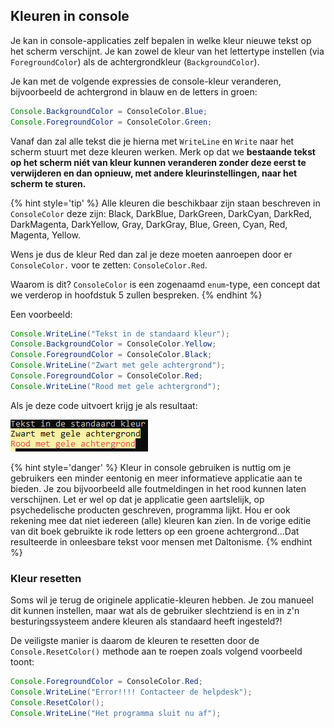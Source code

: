 
## Kleuren in console

Je kan in console-applicaties zelf bepalen in welke kleur nieuwe tekst op het scherm verschijnt. Je kan zowel de kleur van het lettertype instellen (via ``ForegroundColor``) als de achtergrondkleur (``BackgroundColor``).

Je kan met de volgende expressies de console-kleur veranderen, bijvoorbeeld de achtergrond in blauw en de letters in groen:

```java
Console.BackgroundColor = ConsoleColor.Blue;
Console.ForegroundColor = ConsoleColor.Green;
```

Vanaf dan zal alle tekst die je hierna met ``WriteLine`` en ``Write`` naar het scherm stuurt met deze kleuren werken. Merk op dat we **bestaande tekst op het scherm niét van kleur kunnen veranderen zonder deze eerst te verwijderen en dan opnieuw, met andere kleurinstellingen, naar het scherm te sturen.**

{% hint style='tip' %}
Alle kleuren die beschikbaar zijn staan beschreven in ``ConsoleColor`` deze zijn: Black, DarkBlue, DarkGreen, DarkCyan, DarkRed, DarkMagenta, DarkYellow, Gray, DarkGray, Blue, Green, Cyan, Red, Magenta, Yellow.

Wens je dus de kleur Red dan zal je deze moeten aanroepen door er ``ConsoleColor.`` voor te zetten: ``ConsoleColor.Red``.

Waarom is dit? ``ConsoleColor`` is een zogenaamd ``enum``-type, een concept dat we verderop in hoofdstuk 5 zullen bespreken.
{% endhint %}


Een voorbeeld:

```java
Console.WriteLine("Tekst in de standaard kleur");
Console.BackgroundColor = ConsoleColor.Yellow;
Console.ForegroundColor = ConsoleColor.Black;
Console.WriteLine("Zwart met gele achtergrond");
Console.ForegroundColor = ConsoleColor.Red;
Console.WriteLine("Rood met gele achtergrond");
```

Als je deze code uitvoert krijg je als resultaat:

![Resultaat voorgaande code.](../assets/0_intro/kleuren.PNG)

{% hint style='danger' %}
Kleur in console gebruiken is nuttig om je gebruikers een minder eentonig en meer informatieve applicatie aan te bieden. Je zou bijvoorbeeld alle foutmeldingen in het rood kunnen laten verschijnen. Let er wel op dat je applicatie geen aartslelijk, op psychedelische producten geschreven, programma lijkt.
Hou er ook rekening mee dat niet iedereen (alle) kleuren kan zien. In de vorige editie van dit boek gebruikte ik rode letters op een groene achtergrond...Dat resulteerde in onleesbare tekst voor mensen met Daltonisme.
{% endhint %}


### Kleur resetten

Soms wil je terug de originele applicatie-kleuren hebben. Je zou manueel dit kunnen instellen, maar wat als de gebruiker slechtziend is en in z'n besturingssysteem andere kleuren als standaard heeft ingesteld?!

De veiligste manier is daarom de kleuren te resetten door de ``Console.ResetColor()`` methode aan te roepen zoals volgend voorbeeld toont:

```java
Console.ForegroundColor = ConsoleColor.Red;
Console.WriteLine("Error!!!! Contacteer de helpdesk");
Console.ResetColor();
Console.WriteLine("Het programma sluit nu af");
```


